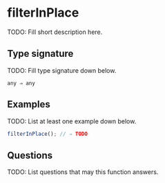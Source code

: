 # filterInPlace

TODO: Fill short description here.

## Type signature

TODO: Fill type signature down below.

```
any ⇒ any
```

## Examples

TODO: List at least one example down below.

```javascript
filterInPlace(); // ⇒ TODO
```

## Questions

TODO: List questions that may this function answers.
